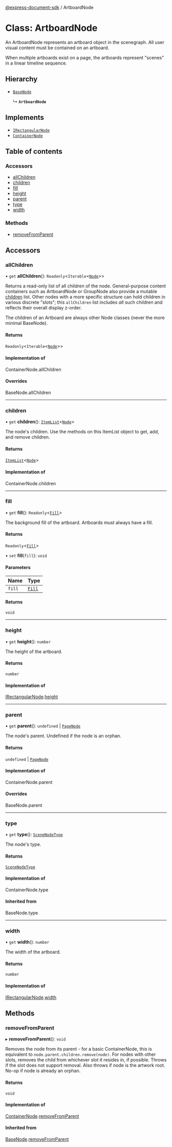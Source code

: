 [@express-document-sdk](../overview.md) / ArtboardNode

# Class: ArtboardNode

An ArtboardNode represents an artboard object in the scenegraph. All user visual content must be contained on an artboard.

When multiple artboards exist on a page, the artboards represent "scenes" in a linear timeline sequence.

## Hierarchy

- [`BaseNode`](BaseNode.md)

  ↳ **`ArtboardNode`**

## Implements

- [`IRectangularNode`](../interfaces/IRectangularNode.md)
- [`ContainerNode`](../interfaces/ContainerNode.md)

## Table of contents

### Accessors

- [allChildren](ArtboardNode.md#allchildren)
- [children](ArtboardNode.md#children)
- [fill](ArtboardNode.md#fill)
- [height](ArtboardNode.md#height)
- [parent](ArtboardNode.md#parent)
- [type](ArtboardNode.md#type)
- [width](ArtboardNode.md#width)

### Methods

- [removeFromParent](ArtboardNode.md#removefromparent)

## Accessors

### allChildren

• `get` **allChildren**(): `Readonly`<`Iterable`<[`Node`](Node.md)\>\>

Returns a read-only list of all children of the node. General-purpose content containers such as ArtboardNode or
GroupNode also provide a mutable [children](../interfaces/ContainerNode.md#children) list. Other nodes with a more specific structure can
hold children in various discrete "slots"; this `allChildren` list includes *all* such children and reflects their
overall display z-order.

The children of an Artboard are always other Node classes (never the more minimal BaseNode).

#### Returns

`Readonly`<`Iterable`<[`Node`](Node.md)\>\>

#### Implementation of

ContainerNode.allChildren

#### Overrides

BaseNode.allChildren

___

### children

• `get` **children**(): [`ItemList`](ItemList.md)<[`Node`](Node.md)\>

The node's children. Use the methods on this ItemList object to get, add, and remove children.

#### Returns

[`ItemList`](ItemList.md)<[`Node`](Node.md)\>

#### Implementation of

ContainerNode.children

___

### fill

• `get` **fill**(): `Readonly`<[`Fill`](../interfaces/Fill.md)\>

The background fill of the artboard. Artboards must always have a fill.

#### Returns

`Readonly`<[`Fill`](../interfaces/Fill.md)\>

• `set` **fill**(`fill`): `void`

#### Parameters

| Name | Type |
| :------ | :------ |
| `fill` | [`Fill`](../interfaces/Fill.md) |

#### Returns

`void`

___

### height

• `get` **height**(): `number`

The height of the artboard.

#### Returns

`number`

#### Implementation of

[IRectangularNode](../interfaces/IRectangularNode.md).[height](../interfaces/IRectangularNode.md#height)

___

### parent

• `get` **parent**(): `undefined` \| [`PageNode`](PageNode.md)

The node's parent. Undefined if the node is an orphan.

#### Returns

`undefined` \| [`PageNode`](PageNode.md)

#### Implementation of

ContainerNode.parent

#### Overrides

BaseNode.parent

___

### type

• `get` **type**(): [`SceneNodeType`](../enums/SceneNodeType.md)

The node's type.

#### Returns

[`SceneNodeType`](../enums/SceneNodeType.md)

#### Implementation of

ContainerNode.type

#### Inherited from

BaseNode.type

___

### width

• `get` **width**(): `number`

The width of the artboard.

#### Returns

`number`

#### Implementation of

[IRectangularNode](../interfaces/IRectangularNode.md).[width](../interfaces/IRectangularNode.md#width)

## Methods

### removeFromParent

▸ **removeFromParent**(): `void`

Removes the node from its parent - for a basic ContainerNode, this is equivalent to `node.parent.children.remove(node)`.
For nodes with other slots, removes the child from whichever slot it resides in, if possible. Throws if the slot does
not support removal. Also throws if node is the artwork root. No-op if node is already an orphan.

#### Returns

`void`

#### Implementation of

[ContainerNode](../interfaces/ContainerNode.md).[removeFromParent](../interfaces/ContainerNode.md#removefromparent)

#### Inherited from

[BaseNode](BaseNode.md).[removeFromParent](BaseNode.md#removefromparent)
